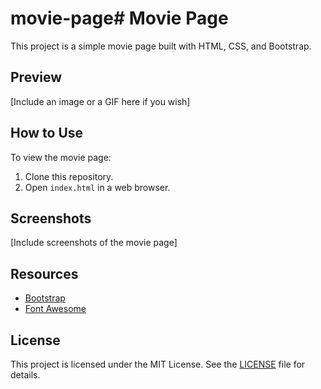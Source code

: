 # movie-page# Movie Page

This project is a simple movie page built with HTML, CSS, and Bootstrap.

## Preview

[Include an image or a GIF here if you wish]

## How to Use

To view the movie page:
1. Clone this repository.
2. Open `index.html` in a web browser.

## Screenshots

[Include screenshots of the movie page]

## Resources

- [Bootstrap](https://getbootstrap.com/)
- [Font Awesome](https://fontawesome.com/)

## License

This project is licensed under the MIT License. See the [LICENSE](LICENSE) file for details.
